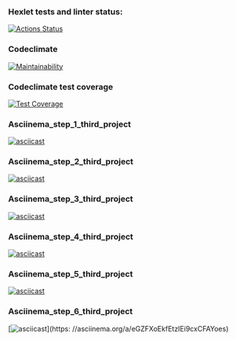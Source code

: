 ### Hexlet tests and linter status:
[![Actions Status](https://github.com/Aannddyy18/python-project-lvl3/workflows/hexlet-check/badge.svg)](https://github.com/Aannddyy18/python-project-lvl3/actions)


### Codeclimate
[![Maintainability](https://api.codeclimate.com/v1/badges/cc1af9eb31ce8246fb1a/maintainability)](https://codeclimate.com/github/Aannddyy18/python-project-lvl3/maintainability)

 
### Codeclimate test coverage
[![Test Coverage](https://api.codeclimate.com/v1/badges/cc1af9eb31ce8246fb1a/test_coverage)](https://codeclimate.com/github/Aannddyy18/python-project-lvl3/test_coverage)


### Asciinema_step_1_third_project
[![asciicast](https://asciinema.org/a/SKJmcymoE71J7RNhRa3UAYIid.png)](https://asciinema.org/a/SKJmcymoE71J7RNhRa3UAYIid)


### Asciinema_step_2_third_project
[![asciicast](https://asciinema.org/a/CVqyVqjgEi530sjKd6XNLbpgq.png)](https://asciinema.org/a/CVqyVqjgEi530sjKd6XNLbpgq)


### Asciinema_step_3_third_project
[![asciicast](https://asciinema.org/a/0c2imF7YIP7c6fXwKr9Y7AIKW.png)](https://asciinema.org/a/0c2imF7YIP7c6fXwKr9Y7AIKW)


### Asciinema_step_4_third_project
[![asciicast](https://asciinema.org/a/qUxniUx7RdYx7Ht5ljxSyqcNz.png)](https://asciinema.org/a/qUxniUx7RdYx7Ht5ljxSyqcNz)


### Asciinema_step_5_third_project
[![asciicast](https://asciinema.org/a/q89qX8FNj40V8v4UzgybYLwER.png)](https://asciinema.org/a/q89qX8FNj40V8v4UzgybYLwER)


### Asciinema_step_6_third_project
[![asciicast](https://asciinema.org/a/eGZFXoEkfEtzIEi9cxCFAYoes.png)](https:    //asciinema.org/a/eGZFXoEkfEtzIEi9cxCFAYoes)
